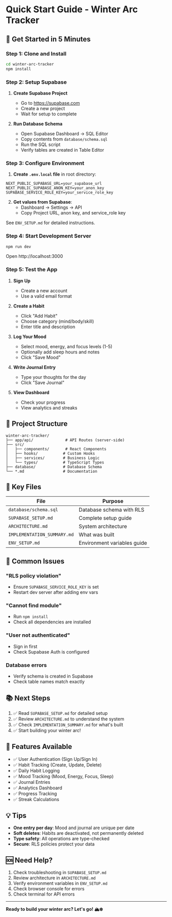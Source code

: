 # Quick Start Guide - Winter Arc Tracker

## 🚀 Get Started in 5 Minutes

### Step 1: Clone and Install

```bash
cd winter-arc-tracker
npm install
```

### Step 2: Setup Supabase

1. **Create Supabase Project**
   - Go to https://supabase.com
   - Create a new project
   - Wait for setup to complete

2. **Run Database Schema**
   - Open Supabase Dashboard → SQL Editor
   - Copy contents from `database/schema.sql`
   - Run the SQL script
   - Verify tables are created in Table Editor

### Step 3: Configure Environment

1. **Create `.env.local` file** in root directory:

```env
NEXT_PUBLIC_SUPABASE_URL=your_supabase_url
NEXT_PUBLIC_SUPABASE_ANON_KEY=your_anon_key
SUPABASE_SERVICE_ROLE_KEY=your_service_role_key
```

2. **Get values from Supabase**:
   - Dashboard → Settings → API
   - Copy Project URL, anon key, and service_role key

See `ENV_SETUP.md` for detailed instructions.

### Step 4: Start Development Server

```bash
npm run dev
```

Open http://localhost:3000

### Step 5: Test the App

1. **Sign Up**
   - Create a new account
   - Use a valid email format

2. **Create a Habit**
   - Click "Add Habit"
   - Choose category (mind/body/skill)
   - Enter title and description

3. **Log Your Mood**
   - Select mood, energy, and focus levels (1-5)
   - Optionally add sleep hours and notes
   - Click "Save Mood"

4. **Write Journal Entry**
   - Type your thoughts for the day
   - Click "Save Journal"

5. **View Dashboard**
   - Check your progress
   - View analytics and streaks

## 📁 Project Structure

```
winter-arc-tracker/
├── app/api/              # API Routes (server-side)
├── src/
│   ├── components/       # React Components
│   ├── hooks/           # Custom Hooks
│   ├── services/        # Business Logic
│   └── types/           # TypeScript Types
├── database/            # Database Schema
└── *.md                 # Documentation
```

## 🔧 Key Files

| File | Purpose |
|------|---------|
| `database/schema.sql` | Database schema with RLS |
| `SUPABASE_SETUP.md` | Complete setup guide |
| `ARCHITECTURE.md` | System architecture |
| `IMPLEMENTATION_SUMMARY.md` | What was built |
| `ENV_SETUP.md` | Environment variables guide |

## 🐛 Common Issues

### "RLS policy violation"
- Ensure `SUPABASE_SERVICE_ROLE_KEY` is set
- Restart dev server after adding env vars

### "Cannot find module"
- Run `npm install`
- Check all dependencies are installed

### "User not authenticated"
- Sign in first
- Check Supabase Auth is configured

### Database errors
- Verify schema is created in Supabase
- Check table names match exactly

## 📚 Next Steps

1. ✅ Read `SUPABASE_SETUP.md` for detailed setup
2. ✅ Review `ARCHITECTURE.md` to understand the system
3. ✅ Check `IMPLEMENTATION_SUMMARY.md` for what's built
4. ✅ Start building your winter arc!

## 🎯 Features Available

- ✅ User Authentication (Sign Up/Sign In)
- ✅ Habit Tracking (Create, Update, Delete)
- ✅ Daily Habit Logging
- ✅ Mood Tracking (Mood, Energy, Focus, Sleep)
- ✅ Journal Entries
- ✅ Analytics Dashboard
- ✅ Progress Tracking
- ✅ Streak Calculations

## 💡 Tips

- **One entry per day**: Mood and journal are unique per date
- **Soft deletes**: Habits are deactivated, not permanently deleted
- **Type safety**: All operations are type-checked
- **Secure**: RLS policies protect your data

## 🆘 Need Help?

1. Check troubleshooting in `SUPABASE_SETUP.md`
2. Review architecture in `ARCHITECTURE.md`
3. Verify environment variables in `ENV_SETUP.md`
4. Check browser console for errors
5. Check terminal for API errors

---

**Ready to build your winter arc? Let's go! 🏔️❄️**
